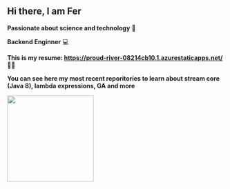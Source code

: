 ## **Hi there, I am Fer**
**Passionate about science and technology** 🚀

**Backend Enginner** 💻

**This is my resume: https://proud-river-08214cb10.1.azurestaticapps.net/** 🧑‍💻

**You can see here my most recent reporitories to learn about stream core (Java 8), lambda expressions, GA and more**

<a href="https://github.com/lchavez1">
  <img align="center" src="https://github-readme-stats.vercel.app/api?username=lchavez1" height="200" />
</a>  
